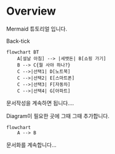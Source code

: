 # Overview
Mermaid 튜토리얼 입니다.

Back-tick
```mermaid
flowchart BT
    A[설날 아침] --> |세뱃돈| B[쇼핑 가기]
    B --> C{뭘 사야 하나?}
    C -->|선택1| D[노트북]
    C -->|선택2| E[스마트폰]
    C -->|선택3| F[자동차] 
    C -->|선택4| G[아파트] 
```

문서작성을 계속하면 됩니다....

Diagram이 필요한 곳에 그때 그때 추가합니다.

```mermaid
flowchart
    A --> B
```

문서화를 계속합니다...
